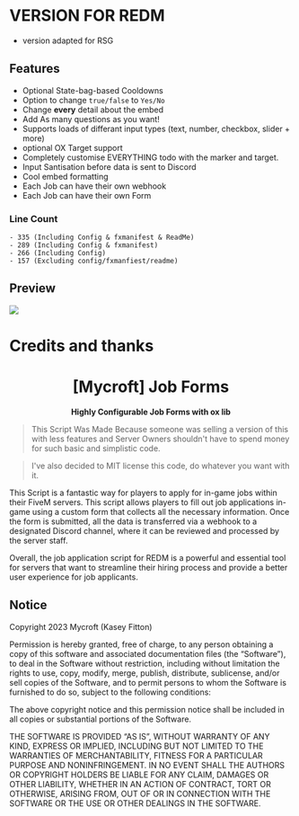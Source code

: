 # VERSION FOR REDM
- version adapted for RSG


## Features

- Optional State-bag-based Cooldowns
- Option to change `true/false` to `Yes/No`
- Change **every** detail about the embed
- Add As many questions as you want!
- Supports loads of differant input types (text, number, checkbox, slider + more)
- optional OX Target support
- Completely customise EVERYTHING todo with the marker and target.
- Input Santisation before data is sent to Discord
- Cool embed formatting
- Each Job can have their own webhook
- Each Job can have their own Form

### Line Count

    - 335 (Including Config & fxmanifest & ReadMe)
    - 289 (Including Config & fxmanifest)
    - 266 (Including Config)
    - 157 (Excluding config/fxmanfiest/readme)

## Preview

[![](https://i.imgur.com/5ej6Teu.png)](https://streamable.com/gex5u0)

# Credits and thanks

<h1 align='center'>[Mycroft] Job Forms </a></h1><p align='center'><b>Highly Configurable Job Forms with ox lib</b></h5>

> This Script Was Made Because someone was selling a version of this with less features and Server Owners shouldn't have to spend money for such basic and simplistic code.

> I've also decided to MIT license this code, do whatever you want with it.

This Script is a fantastic way for players to apply for in-game jobs within their FiveM servers. This script allows players to fill out job applications in-game using a custom form that collects all the necessary information. Once the form is submitted, all the data is transferred via a webhook to a designated Discord channel, where it can
be reviewed and processed by the server staff.

Overall, the job application script for REDM is a powerful and essential tool for servers that want to streamline their hiring process and provide a better user experience for job applicants.

## Notice

Copyright 2023 Mycroft (Kasey Fitton)

Permission is hereby granted, free of charge, to any person obtaining a copy of this software and associated documentation files (the “Software”), to deal in the Software without restriction, including without limitation the rights to use, copy, modify, merge, publish, distribute, sublicense, and/or sell copies of the Software, and to permit persons to whom the Software is furnished to do so, subject to the following conditions:

The above copyright notice and this permission notice shall be included in all copies or substantial portions of the Software.

THE SOFTWARE IS PROVIDED “AS IS”, WITHOUT WARRANTY OF ANY KIND, EXPRESS OR IMPLIED, INCLUDING BUT NOT LIMITED TO THE WARRANTIES OF MERCHANTABILITY, FITNESS FOR A PARTICULAR PURPOSE AND NONINFRINGEMENT. IN NO EVENT SHALL THE AUTHORS OR COPYRIGHT HOLDERS BE LIABLE FOR ANY CLAIM, DAMAGES OR OTHER LIABILITY, WHETHER IN AN ACTION OF CONTRACT, TORT OR OTHERWISE, ARISING FROM, OUT OF OR IN CONNECTION WITH THE SOFTWARE OR THE USE OR OTHER DEALINGS IN THE SOFTWARE.
